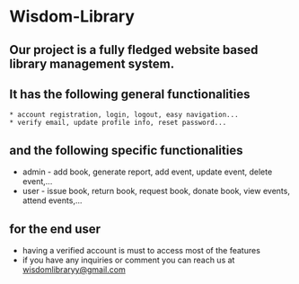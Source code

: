 # Wisdom-Library

## Our project is a fully fledged website based library management system.
## It has the following general functionalities

    * account registration, login, logout, easy navigation...
    * verify email, update profile info, reset password...
## and the following specific functionalities 

  * admin - add book, generate report, add event, update event, delete event,...
  * user - issue book, return book, request book, donate book, view events, attend events,... 
  
## for the end user
  * having a verified account is must to access most of the features
  * if you have any inquiries or comment you can reach us at wisdomlibraryy@gmail.com
